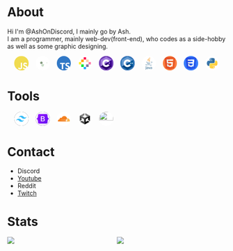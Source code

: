 # About

Hi I'm @AshOnDiscord, I mainly go by Ash.  
I am a programmer, mainly web-dev(front-end), who codes as a side-hobby as well as some graphic designing.

<style>
  section a, section img {
    border-radius: 1rem;
  }
</style>

<section style="padding: 0 1rem;display:grid; grid-template-columns: repeat(10, 1fr); gap: 1rem;">
  <a href="https://www.ecma-international.org/publications-and-standards/standards/ecma-262/" title="JavaScript/EcmaScript">
    <img src="./images/js-logo.svg" style="background: #323330">
  </a>
  <a href="https://nodejs.org/en/" title="Node JS">
    <img style="background: rgb(10,10,10);" src="images/nodejs-logo.svg">
  </a>
  <a href="https://www.typescriptlang.org/" title="TypeScript">
    <img src="images/ts-logo.svg">
  </a>
  <a href="http://www.ecmascript.org/z" title="Pico8(Lua)">
    <img  style="background:white;" src="images/pico8-logo.svg">
  </a>
  <a href="https://dotnet.microsoft.com/en-us/" title="C#">
    <img style="background:#c26fe9" src="images/cs-logo.svg">
  </a>
  <a href="https://cplusplus.com/" title="C++">
    <img style="background:#c26fe9" src="images/cpp-logo.svg">
  </a>
  <a href="https://cplusplus.com/" title="Java">
    <img style="background:#ffffff" src="images/java-logo.svg">
  </a>
  <a href="https://www.w3.org/html/" title="HTML5">
    <img style="background:#ffffff" src="images/html-logo.svg">
  </a>
  <a href="https://www.w3.org/Style/CSS/" title="CSS3">
    <img style="background:#ffffff" src="images/css-logo.svg">
  </a>
  <a href="https://www.python.org/" title="Python">
    <img style="background:#ffffff" src="images/python-logo.svg">
  </a>
</section>

# Tools

<section style="padding: 0 1rem;display:grid; grid-template-columns: repeat(10, 1fr); gap: 1rem;">
  <a href="https://tailwindcss.com/" title="TailwindCss">
    <img style="background: #0F172A" src="./images/tailwindcss-logo.svg">
  </a>
  <a href="https://getbootstrap.com/" title="Bootstrap">
    <img style="background: #0F172A" src="./images/bootstrap-logo.svg">
  </a>
  <a href="https://www.cloudflare.com/" title="Cloudflare">
    <img style="background: #FFFFFF" src="./images/cloudflare-logo.svg">
  </a>
  <a href="https://unity.com/" title="Unity">
    <img style="background: #FFFFFF" src="./images/unity-logo.svg">
  </a>
  <a href="https://discord.js.org/#/" title="DiscordJs">
    <img style="background: #FFFFFF; aspect-ratio: 1/1" width="100%" src="https://discordjs.guide/favicon.png">
  </a>
</section>

# Contact

<ul>
  <li>
    <a title="Ash#4999">Discord</a>
  </li>
  <li>
    <a href="https://www.youtube.com/channel/UC9ZG0ecrPu7BnoI1zlAaleQ">Youtube<a>
  </li>
  <li>
    <a title="Temporarily Removed">Reddit<a>
  </li>
  <li>
    <a href="https://www.twitch.tva/AshOnDiscord">Twitch<a>
  </li>
</ul>

# Stats

<div style="display: grid; grid-template-columns: 1fr 1fr;">
  <img src="https://github-readme-stats.vercel.app/api?username=ashondiscord&count_private&border_color=0d1117&theme=github_dark&show_icons=true">
  <img src="https://github-readme-stats.vercel.app/api/top-langs/?username=ashondiscord&count_private&border_color=0d1117&theme=github_dark&show_icons=true&langs_count=10&layout=compact">
</div>
